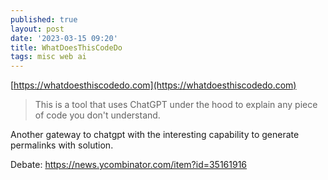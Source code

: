 ```yaml
---
published: true
layout: post
date: '2023-03-15 09:20'
title: WhatDoesThisCodeDo
tags: misc web ai 
---
```

[https://whatdoesthiscodedo.com](https://whatdoesthiscodedo.com)  

> This is a tool that uses ChatGPT under the hood to explain any piece of code you don't understand.

Another gateway to chatgpt with the interesting capability to generate permalinks with solution.

Debate: <https://news.ycombinator.com/item?id=35161916>
